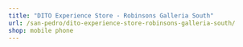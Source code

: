 ```yaml
---
title: "DITO Experience Store - Robinsons Galleria South"
url: /san-pedro/dito-experience-store-robinsons-galleria-south/
shop: mobile phone
---
```

